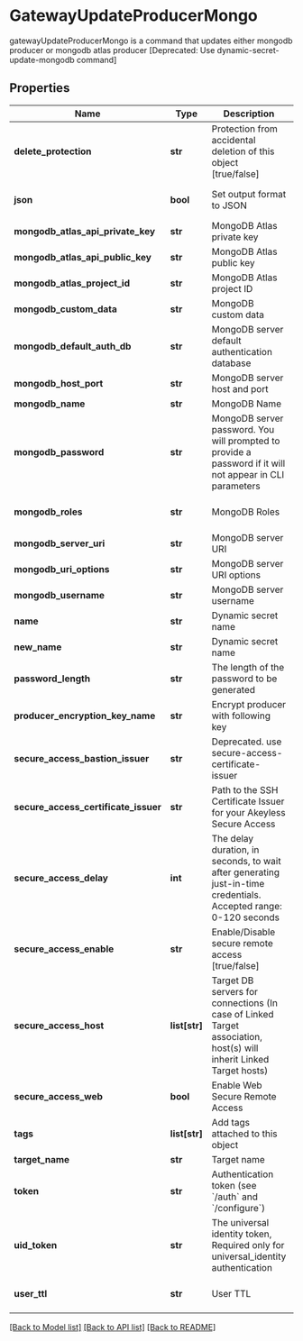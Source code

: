 # GatewayUpdateProducerMongo

gatewayUpdateProducerMongo is a command that updates either mongodb  producer or mongodb atlas producer [Deprecated: Use dynamic-secret-update-mongodb command]
## Properties
Name | Type | Description | Notes
------------ | ------------- | ------------- | -------------
**delete_protection** | **str** | Protection from accidental deletion of this object [true/false] | [optional] 
**json** | **bool** | Set output format to JSON | [optional] [default to False]
**mongodb_atlas_api_private_key** | **str** | MongoDB Atlas private key | [optional] 
**mongodb_atlas_api_public_key** | **str** | MongoDB Atlas public key | [optional] 
**mongodb_atlas_project_id** | **str** | MongoDB Atlas project ID | [optional] 
**mongodb_custom_data** | **str** | MongoDB custom data | [optional] 
**mongodb_default_auth_db** | **str** | MongoDB server default authentication database | [optional] 
**mongodb_host_port** | **str** | MongoDB server host and port | [optional] 
**mongodb_name** | **str** | MongoDB Name | [optional] 
**mongodb_password** | **str** | MongoDB server password. You will prompted to provide a password if it will not appear in CLI parameters | [optional] 
**mongodb_roles** | **str** | MongoDB Roles | [optional] [default to '[]']
**mongodb_server_uri** | **str** | MongoDB server URI | [optional] 
**mongodb_uri_options** | **str** | MongoDB server URI options | [optional] 
**mongodb_username** | **str** | MongoDB server username | [optional] 
**name** | **str** | Dynamic secret name | 
**new_name** | **str** | Dynamic secret name | [optional] 
**password_length** | **str** | The length of the password to be generated | [optional] 
**producer_encryption_key_name** | **str** | Encrypt producer with following key | [optional] 
**secure_access_bastion_issuer** | **str** | Deprecated. use secure-access-certificate-issuer | [optional] 
**secure_access_certificate_issuer** | **str** | Path to the SSH Certificate Issuer for your Akeyless Secure Access | [optional] 
**secure_access_delay** | **int** | The delay duration, in seconds, to wait after generating just-in-time credentials. Accepted range: 0-120 seconds | [optional] 
**secure_access_enable** | **str** | Enable/Disable secure remote access [true/false] | [optional] 
**secure_access_host** | **list[str]** | Target DB servers for connections (In case of Linked Target association, host(s) will inherit Linked Target hosts) | [optional] 
**secure_access_web** | **bool** | Enable Web Secure Remote Access | [optional] [default to False]
**tags** | **list[str]** | Add tags attached to this object | [optional] 
**target_name** | **str** | Target name | [optional] 
**token** | **str** | Authentication token (see &#x60;/auth&#x60; and &#x60;/configure&#x60;) | [optional] 
**uid_token** | **str** | The universal identity token, Required only for universal_identity authentication | [optional] 
**user_ttl** | **str** | User TTL | [optional] [default to '60m']

[[Back to Model list]](../README.md#documentation-for-models) [[Back to API list]](../README.md#documentation-for-api-endpoints) [[Back to README]](../README.md)


